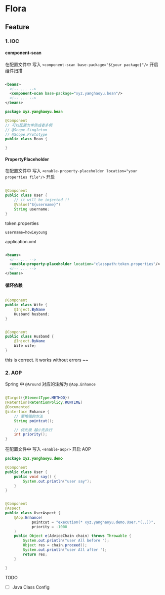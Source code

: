 # Flora

## Feature

### 1. IOC

#### component-scan

在配置文件中 写入 `<component-scan base-package="${your package}"/>` 开启 组件扫描

```xml

<beans>
  <!-- ... -->
  <component-scan base-package="xyz.yanghaoyu.bean"/>
  <!-- ... -->
</beans>
```

```java
package xyz.yanghaoyu.bean

@Component
// 可以配置为单例或者多例
// @Scope.Singleton
// @Scope.Prototype
public class Bean {

}
```

#### PropertyPlaceholder

在配置文件中 写入 `<enable-property-placeholder location="your properties file"/>` 开启

```java

@Component
public class User {
    // it will be injected !!
    @Value("${username}")
    String username;
}
```

token.properties

```properties
username=howieyoung
```

application.xml

```xml

<beans>
  <!-- ... -->
  <enable-property-placeholder location="classpath:token.properties"/>
  <!-- ... -->
</beans>
```

#### 循环依赖

```java

@Component
public class Wife {
    @Inject.ByName
    Husband husband;
}
```

```java

@Component
public class Husband {
    @Inject.ByName
    Wife wife;
}
```

this is correct. it works without errors ~~

### 2. AOP

Spring 中 `@Around` 对应的注解为 `@Aop.Enhance`

```java

@Target({ElementType.METHOD})
@Retention(RetentionPolicy.RUNTIME)
@Documented
@interface Enhance {
    // 要增强的方法
    String pointcut();

    // 优先级 越小先执行
    int priority();
}
```

在配置文件中 写入 `<enable-aop/>` 开启 AOP

```java
package xyz.yanghaoyu.demo

@Component
public class User {
    public void say() {
        System.out.println("user say");
    }
}
```

```java

@Component
@Aspect
public class UserAspect {
    @Aop.Enhance(
            pointcut = "execution(* xyz.yanghaoyu.demo.User.*(..))",
            priority = -1000
    )
    public Object e(AdviceChain chain) throws Throwable {
        System.out.println("user All before ");
        Object res = chain.proceed();
        System.out.println("user All after ");
        return res;
    }

}

```

TODO

- [ ] Java Class Config
